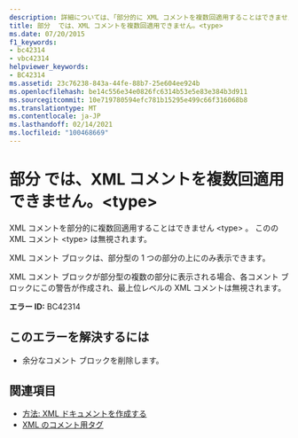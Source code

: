 ```yaml
---
description: 詳細については、「部分的に XML コメントを複数回適用することはできません。」を参照してください。 <type>
title: 部分  では、XML コメントを複数回適用できません。<type>
ms.date: 07/20/2015
f1_keywords:
- bc42314
- vbc42314
helpviewer_keywords:
- BC42314
ms.assetid: 23c76238-843a-44fe-88b7-25e604ee924b
ms.openlocfilehash: be14c556e34e0826fc6314b53e5e83e384b3d911
ms.sourcegitcommit: 10e719780594efc781b15295e499c66f316068b8
ms.translationtype: MT
ms.contentlocale: ja-JP
ms.lasthandoff: 02/14/2021
ms.locfileid: "100468669"
---
```

# <a name="xml-comment-cannot-be-applied-more-than-once-on-a-partial-type"></a>部分  では、XML コメントを複数回適用できません。\<type>

XML コメントを部分的に複数回適用することはできません \<type> 。 このの XML コメント \<type> は無視されます。  
  
 XML コメント ブロックは、部分型の 1 つの部分の上にのみ表示できます。  
  
 XML コメント ブロックが部分型の複数の部分に表示される場合、各コメント ブロックにこの警告が作成され、最上位レベルの XML コメントは無視されます。  
  
 **エラー ID:** BC42314  
  
## <a name="to-correct-this-error"></a>このエラーを解決するには  
  
- 余分なコメント ブロックを削除します。  
  
## <a name="see-also"></a>関連項目

- [方法: XML ドキュメントを作成する](../programming-guide/program-structure/how-to-create-xml-documentation.md)
- [XML のコメント用タグ](../language-reference/xmldoc/index.md)
